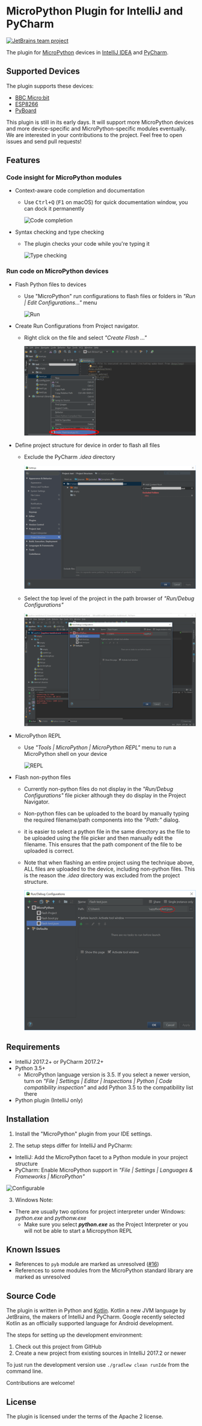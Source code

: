 # MicroPython Plugin for IntelliJ and PyCharm

[![JetBrains team project](http://jb.gg/badges/team.svg)](https://confluence.jetbrains.com/display/ALL/JetBrains+on+GitHub)

The plugin for [MicroPython](http://micropython.org/) devices in [IntelliJ IDEA](https://www.jetbrains.com/idea/) and
[PyCharm](https://www.jetbrains.com/pycharm/).


## Supported Devices

The plugin supports these devices:

* [BBC Micro:bit](https://github.com/vlasovskikh/intellij-micropython/wiki/BBC-Micro%3Abit)
* [ESP8266](https://github.com/vlasovskikh/intellij-micropython/wiki/ESP8266)
* [PyBoard](https://github.com/vlasovskikh/intellij-micropython/wiki/Pyboard)

This plugin is still in its early days. It will support more MicroPython devices and more
device-specific and MicroPython-specific modules eventually. We are interested in your
contributions to the project. Feel free to open issues and send pull requests!


## Features


### Code insight for MicroPython modules

* Context-aware code completion and documentation
    * Use <kbd>Ctrl+Q</kbd> (<kbd>F1</kbd> on macOS) for quick documentation window, you can dock it permanently

      ![Code completion](media/code-completion.png)

* Syntax checking and type checking
    * The plugin checks your code while you're typing it

      ![Type checking](media/type-checking.png)


### Run code on MicroPython devices

* Flash Python files to devices
    * Use "MicroPython" run configurations to flash files or folders in <em>"Run | Edit Configurations..."</em> menu

      ![Run](media/run.png)

* Create Run Configurations from Project navigator.
    * Right click on the file and select <em>"Create Flash ..."</em>

      ![Quick Configuration Creation](media/create-config.png)

* Define project structure for device in order to flash all files
    * Exclude the PyCharm <em>.idea</em> directory

      ![Project Structure](media/project-structure.png)

    * Select the top level of the project in the path browser of <em>"Run/Debug Configurations"</em>

      ![Project Flash](media/project-flash.png)

* MicroPython REPL
    * Use <em>"Tools | MicroPython | MicroPython REPL"</em> menu to run a MicroPython shell on your device

      ![REPL](media/repl.png)

* Flash non-python files
    * Currently non-python files do not display in the <em>"Run/Debug Configurations"</em> file picker although they do display in the Project Navigator.
    * Non-python files can be uploaded to the board by manually typing the required filename/path components into the <em>"Path:"</em> dialog.
    * it is easier to select a python file in the same directory as the file to be uploaded using the file picker and then manually edit the filename.
      This ensures that the path component of the file to be uploaded is correct.
    * Note that when flashing an entire project using the technique above, ALL files are uploaded to the device, including non-python files.
      This is the reason the <em>.idea</em> directory was excluded from the project structure.

      ![Non-python File Upload](media/json-upload.png)

## Requirements

* IntelliJ 2017.2+ or PyCharm 2017.2+
* Python 3.5+
    * MicroPython language version is 3.5. If you select a newer version, turn on <em>"File | Settings | Editor |
      Inspections | Python | Code compatibility inspection"</em> and add Python 3.5 to the compatibility list there
* Python plugin (IntelliJ only)


## Installation

1. Install the "MicroPython" plugin from your IDE settings.

2. The setup steps differ for IntelliJ and PyCharm:

* IntelliJ: Add the MicroPython facet to a Python module in your project structure
* PyCharm: Enable MicroPython support in <em>"File | Settings | Languages & Frameworks | MicroPython"</em>

![Configurable](media/configurable.png)

3. Windows Note:
* There are usually two options for project interpreter under Windows: <em>python.exe</em> and <em>pythonw.exe</em>
    * Make sure you select <em>**python.exe**</em> as the Project Interpreter or you will not be able to start a Micropython REPL

## Known Issues

* References to `pyb` module are marked as unresolved ([#16](https://github.com/vlasovskikh/intellij-micropython/issues/16))
* References to some modules from the MicroPython standard library are marked as unresolved


## Source Code

The plugin is written in Python and [Kotlin](https://kotlinlang.org/). Kotlin a new JVM language by JetBrains, the
makers of IntelliJ and PyCharm. Google recently selected Kotlin as an officially supported language for Android
development.

The steps for setting up the development environment:

1. Check out this project from GitHub
2. Create a new project from existing sources in IntelliJ 2017.2 or newer

To just run the development version use `./gradlew clean runIde` from the command line.

Contributions are welcome!


## License

The plugin is licensed under the terms of the Apache 2 license.
